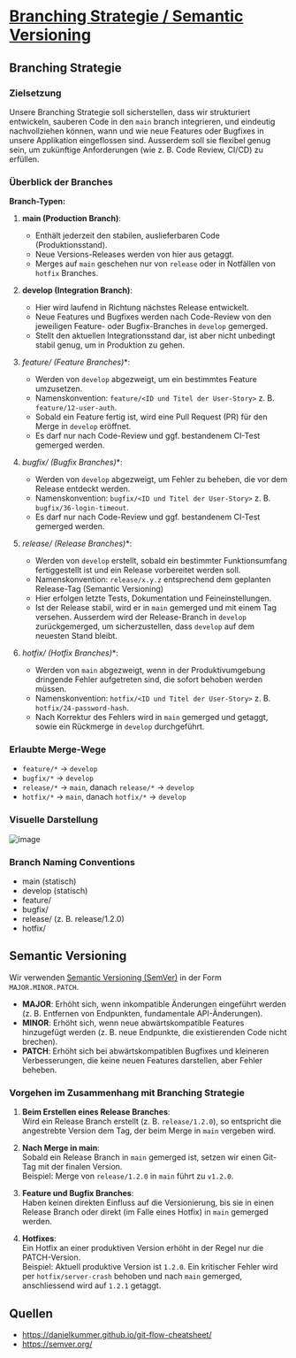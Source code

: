 # [Branching Strategie / Semantic Versioning](https://gitlab.com/ch-tbz-it/Stud/m324/-/blob/main/Projekt/D2_Branching_Strategie.md)

## Branching Strategie

### Zielsetzung

Unsere Branching Strategie soll sicherstellen, dass wir strukturiert entwickeln, sauberen Code in den `main` branch integrieren, und eindeutig nachvollziehen können, wann und wie neue Features oder Bugfixes in unsere Applikation eingeflossen sind. Ausserdem soll sie flexibel genug sein, um zukünftige Anforderungen (wie z. B. Code Review, CI/CD) zu erfüllen.

### Überblick der Branches

**Branch-Typen:**

1. **main (Production Branch)**:  
   - Enthält jederzeit den stabilen, auslieferbaren Code (Produktionsstand).
   - Neue Versions-Releases werden von hier aus getaggt.
   - Merges auf `main` geschehen nur von `release` oder in Notfällen von `hotfix` Branches.

2. **develop (Integration Branch)**:  
   - Hier wird laufend in Richtung nächstes Release entwickelt.
   - Neue Features und Bugfixes werden nach Code-Review von den jeweiligen Feature- oder Bugfix-Branches in `develop` gemerged.
   - Stellt den aktuellen Integrationsstand dar, ist aber nicht unbedingt stabil genug, um in Produktion zu gehen.

3. **feature/* (Feature Branches)**:  
   - Werden von `develop` abgezweigt, um ein bestimmtes Feature umzusetzen.
   - Namenskonvention: `feature/<ID und Titel der User-Story>` z. B. `feature/12-user-auth`.
   - Sobald ein Feature fertig ist, wird eine Pull Request (PR) für den Merge in `develop` eröffnet.  
   - Es darf nur nach Code-Review und ggf. bestandenem CI-Test gemerged werden.

4. **bugfix/* (Bugfix Branches)**:  
   - Werden von `develop` abgezweigt, um Fehler zu beheben, die vor dem Release entdeckt werden.
   - Namenskonvention: `bugfix/<ID und Titel der User-Story>` z. B. `bugfix/36-login-timeout`.
   - Es darf nur nach Code-Review und ggf. bestandenem CI-Test gemerged werden.

5. **release/* (Release Branches)**:  
   - Werden von `develop` erstellt, sobald ein bestimmter Funktionsumfang fertiggestellt ist und ein Release vorbereitet werden soll.
   - Namenskonvention: `release/x.y.z` entsprechend dem geplanten Release-Tag (Semantic Versioning)
   - Hier erfolgen letzte Tests, Dokumentation und Feineinstellungen.
   - Ist der Release stabil, wird er in `main` gemerged und mit einem Tag versehen. Ausserdem wird der Release-Branch in `develop` zurückgemerged, um sicherzustellen, dass `develop` auf dem neuesten Stand bleibt.

6. **hotfix/* (Hotfix Branches)**:  
   - Werden von `main` abgezweigt, wenn in der Produktivumgebung dringende Fehler aufgetreten sind, die sofort behoben werden müssen.
   - Namenskonvention: `hotfix/<ID und Titel der User-Story>` z. B. `hotfix/24-password-hash`.
   - Nach Korrektur des Fehlers wird in `main` gemerged und getaggt, sowie ein Rückmerge in `develop` durchgeführt.

### Erlaubte Merge-Wege

- `feature/*` -> `develop`
- `bugfix/*` -> `develop`
- `release/*` -> `main`, danach `release/*` -> `develop`
- `hotfix/*` -> `main`, danach `hotfix/*` -> `develop`

### Visuelle Darstellung

![image](https://wac-cdn.atlassian.com/dam/jcr:cc0b526e-adb7-4d45-874e-9bcea9898b4a/04%20Hotfix%20branches.svg?cdnVersion=2466)

### Branch Naming Conventions

- main (statisch)
- develop (statisch)
- feature/<ID und Titel der User-Story>  
- bugfix/<ID und Titel der User-Story>  
- release/<semver> (z. B. release/1.2.0)  
- hotfix/<ID und Titel der User-Story>

## Semantic Versioning

Wir verwenden [Semantic Versioning (SemVer)](https://semver.org/) in der Form `MAJOR.MINOR.PATCH`.

- **MAJOR**: Erhöht sich, wenn inkompatible Änderungen eingeführt werden (z. B. Entfernen von Endpunkten, fundamentale API-Änderungen).
- **MINOR**: Erhöht sich, wenn neue abwärtskompatible Features hinzugefügt werden (z. B. neue Endpunkte, die existierenden Code nicht brechen).
- **PATCH**: Erhöht sich bei abwärtskompatiblen Bugfixes und kleineren Verbesserungen, die keine neuen Features darstellen, aber Fehler beheben.

### Vorgehen im Zusammenhang mit Branching Strategie

1. **Beim Erstellen eines Release Branches**:  
   Wird ein Release Branch erstellt (z. B. `release/1.2.0`), so entspricht die angestrebte Version dem Tag, der beim Merge in `main` vergeben wird.

2. **Nach Merge in main**:  
   Sobald ein Release Branch in `main` gemerged ist, setzen wir einen Git-Tag mit der finalen Version.  
   Beispiel: Merge von `release/1.2.0` in `main` führt zu `v1.2.0`.

3. **Feature und Bugfix Branches**:  
   Haben keinen direkten Einfluss auf die Versionierung, bis sie in einen Release Branch oder direkt (im Falle eines Hotfix) in `main` gemerged werden.

4. **Hotfixes**:  
   Ein Hotfix an einer produktiven Version erhöht in der Regel nur die PATCH-Version.  
   Beispiel: Aktuell produktive Version ist `1.2.0`. Ein kritischer Fehler wird per `hotfix/server-crash` behoben und nach `main` gemerged, anschliessend wird auf `1.2.1` getaggt.

## Quellen

- <https://danielkummer.github.io/git-flow-cheatsheet/>
- <https://semver.org/>
